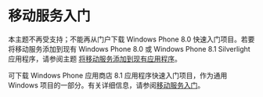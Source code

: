 ﻿<properties pageTitle="针对 Windows Phone 应用程序的 Azure 移动服务入门" metaKeywords="" description="请按照本教程使用 Azure 移动服务进行 Windows Phone 开发。 " metaCanonical="" services="" documentationCenter="Mobile" title="移动服务入门" authors="glenga" solutions="" manager="" editor="" />

# <a name="getting-started"> </a>移动服务入门

本主题不再受支持；不能再从门户下载 Windows Phone 8.0 快速入门项目。若要将移动服务添加到现有 Windows Phone 8.0 或 Windows Phone 8.1 Silverlight 应用程序，请参阅主题 [将移动服务添加到现有应用程序](/zh-cn/documentation/articles/mobile-services-windows-phone-get-started-data/)。 

可下载 Windows Phone 应用商店 8.1 应用程序快速入门项目，作为通用 Windows 项目的一部分。有关详细信息，请参阅[移动服务入门](/zh-cn/documentation/articles/mobile-services-javascript-backend-windows-store-dotnet-get-started/)。 
